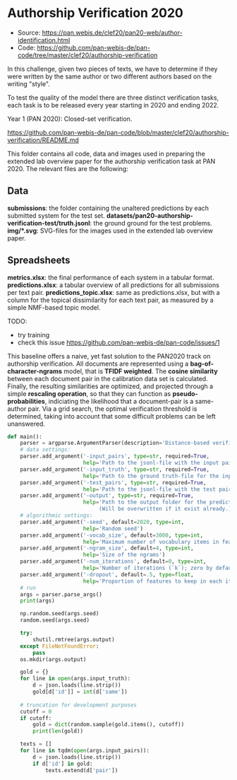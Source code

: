 # Authorship Verification 2020

- Source: https://pan.webis.de/clef20/pan20-web/author-identification.html
- Code: https://github.com/pan-webis-de/pan-code/tree/master/clef20/authorship-verification


In this challenge, given two pieces of texts, we have to determine if they were written by the same author or two different authors based on the writing "style".

To test the quality of the model there are three distinct verification tasks, each task is to be released every year starting in 2020 and ending 2022.

Year 1 (PAN 2020): Closed-set verification.


https://github.com/pan-webis-de/pan-code/blob/master/clef20/authorship-verification/README.md

This folder contains all code, data and images used in preparing the extended lab overview paper for the authorship verification task at PAN 2020. The relevant files are the following:

## Data

**submissions**: the folder containing the unaltered predictions by each submitted system for the test set.
**datasets/pan20-authorship-verification-test/truth.jsonl**: the ground ground for the test problems.
**img/*.svg**: SVG-files for the images used in the extended lab overview paper.

## Spreadsheets
**metrics.xlsx**: the final performance of each system in a tabular format.
**predictions.xlsx**: a tabular overview of all predictions for all submissions per text pair.
**predictions_topic.xlsx**: same as predictions.xlsx, but with a column for the topical dissimilarity for each text pair, as measured by a simple NMF-based topic model.

TODO:
- try training
- check this issue https://github.com/pan-webis-de/pan-code/issues/1

This baseline offers a naive, yet fast solution to the  PAN2020 track on authorship verification. All documents are represented using a **bag-of-character-ngrams** model, that is **TFIDF weighted**. The **cosine similarity** between each document pair in the calibration data set is calculated. Finally, the resulting similarities are optimized, and projected through a simple **rescaling operation**, so that they can function as **pseudo-probabilities**, indiciating the likelihood that a document-pair is a same-author pair. Via a grid search, the optimal verification threshold is determined, taking into account that some difficult problems can be left unanswered.

```python
def main():
    parser = argparse.ArgumentParser(description='Distance-based verification: PAN20 baseline')
    # data settings:
    parser.add_argument('-input_pairs', type=str, required=True,
                        help='Path to the jsonl-file with the input pairs')
    parser.add_argument('-input_truth', type=str, required=True,
                        help='Path to the ground truth-file for the input pairs')
    parser.add_argument('-test_pairs', type=str, required=True,
                        help='Path to the jsonl-file with the test pairs')
    parser.add_argument('-output', type=str, required=True,
                        help='Path to the output folder for the predictions.\
                             (Will be overwritten if it exist already.)')
    # algorithmic settings:
    parser.add_argument('-seed', default=2020, type=int,
                        help='Random seed')
    parser.add_argument('-vocab_size', default=3000, type=int,
                        help='Maximum number of vocabulary items in feature space')
    parser.add_argument('-ngram_size', default=4, type=int,
                        help='Size of the ngrams')
    parser.add_argument('-num_iterations', default=0, type=int,
                        help='Number of iterations (`k`); zero by default')
    parser.add_argument('-dropout', default=.5, type=float,
                        help='Proportion of features to keep in each iteration')
    # run
    args = parser.parse_args()
    print(args)

    np.random.seed(args.seed)
    random.seed(args.seed)

    try:
        shutil.rmtree(args.output)
    except FileNotFoundError:
        pass
    os.mkdir(args.output)

    gold = {}
    for line in open(args.input_truth):
        d = json.loads(line.strip())
        gold[d['id']] = int(d['same'])
    
    # truncation for development purposes
    cutoff = 0
    if cutoff:
        gold = dict(random.sample(gold.items(), cutoff))
        print(len(gold))

    texts = []
    for line in tqdm(open(args.input_pairs)):
        d = json.loads(line.strip())
        if d['id'] in gold:
            texts.extend(d['pair'])

```